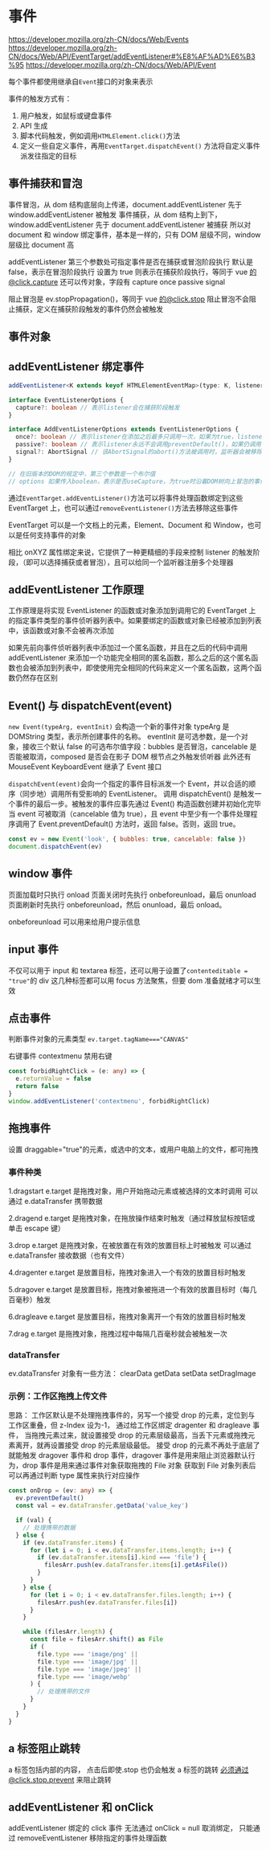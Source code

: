 # 事件

https://developer.mozilla.org/zh-CN/docs/Web/Events
https://developer.mozilla.org/zh-CN/docs/Web/API/EventTarget/addEventListener#%E8%AF%AD%E6%B3%95
https://developer.mozilla.org/zh-CN/docs/Web/API/Event

每个事件都使用继承自`Event`接口的对象来表示

事件的触发方式有：

1. 用户触发，如鼠标或键盘事件
2. API 生成
3. 脚本代码触发，例如调用`HTMLElement.click()`方法
4. 定义一些自定义事件，再用`EventTarget.dispatchEvent()` 方法将自定义事件派发往指定的目标

## 事件捕获和冒泡

事件冒泡，从 dom 结构底层向上传递，document.addEventListener 先于 window.addEventListener 被触发
事件捕获，从 dom 结构上到下，window.addEventListener 先于 document.addEventListener 被捕获
所以对 document 和 window 绑定事件，基本是一样的，只有 DOM 层级不同，window 层级比 document 高

addEventListener 第三个参数处可指定事件是否在捕获或冒泡阶段执行
默认是 false，表示在冒泡阶段执行
设置为 true 则表示在捕获阶段执行，等同于 vue 的@click.capture
还可以传对象，字段有 capture once passive signal

阻止冒泡是 ev.stopPropagation()，等同于 vue 的@click.stop
阻止冒泡不会阻止捕获，定义在捕获阶段触发的事件仍然会被触发

## 事件对象

## addEventListener 绑定事件

```ts
addEventListener<K extends keyof HTMLElementEventMap>(type: K, listener: (this: HTMLElement, ev: HTMLElementEventMap[K]) => any, options?: boolean | AddEventListenerOptions): void;

interface EventListenerOptions {
  capture?: boolean // 表示listener会在捕获阶段触发
}

interface AddEventListenerOptions extends EventListenerOptions {
  once?: boolean // 表示listener在添加之后最多只调用一次，如果为true，listener会在其被调用之后自动移除
  passive?: boolean // 表示listener永远不会调用preventDefault()，如果仍调用了，会被忽略且抛出控制台警告
  signal?: AbortSignal // 该AbortSignal的abort()方法被调用时，监听器会被移除
}

// 在旧版本的DOM的规定中，第三个参数是一个布尔值
// options 如果传入boolean，表示是否useCapture，为true时沿着DOM树向上冒泡的事件不会触发listener
```

通过`EventTarget.addEventListener()`方法可以将事件处理函数绑定到这些 EventTarget 上，也可以通过`removeEventListener()`方法去移除这些事件

EventTarget 可以是一个文档上的元素，Element、Document 和 Window，也可以是任何支持事件的对象

相比 onXYZ 属性绑定来说，它提供了一种更精细的手段来控制 listener 的触发阶段，（即可以选择捕获或者冒泡），且可以给同一个监听器注册多个处理器

## addEventListener 工作原理

工作原理是将实现 EventListener 的函数或对象添加到调用它的 EventTarget 上的指定事件类型的事件侦听器列表中。如果要绑定的函数或对象已经被添加到列表中，该函数或对象不会被再次添加

如果先前向事件侦听器列表中添加过一个匿名函数，并且在之后的代码中调用 addEventListener 来添加一个功能完全相同的匿名函数，那么之后的这个匿名函数也会被添加到列表中，即使使用完全相同的代码来定义一个匿名函数，这两个函数仍然存在区别

## Event() 与 dispatchEvent(event)

`new Event(typeArg, eventInit)` 会构造一个新的事件对象
typeArg 是 DOMString 类型，表示所创建事件的名称。
eventInit 是可选参数，是一个对象，接收三个默认 false 的可选布尔值字段：bubbles 是否冒泡，cancelable 是否能被取消，composed 是否会在影子 DOM 根节点之外触发侦听器
此外还有 MouseEvent KeyboardEvent 继承了 Event 接口

`dispatchEvent(event)`会向一个指定的事件目标派发一个 Event，并以合适的顺序（同步地）调用所有受影响的 EventListener。
调用 dispatchEvent() 是触发一个事件的最后一步。被触发的事件应事先通过 Event() 构造函数创建并初始化完毕
当 event 可被取消（cancelable 值为 true），且 event 中至少有一个事件处理程序调用了 Event.preventDefault() 方法时，返回 false。否则，返回 true。

```js
const ev = new Event('look', { bubbles: true, cancelable: false })
document.dispatchEvent(ev)
```

## window 事件

页面加载时只执行 onload
页面关闭时先执行 onbeforeunload，最后 onunload
页面刷新时先执行 onbeforeunload，然后 onunload，最后 onload。

onbeforeunload 可以用来给用户提示信息

## input 事件

不仅可以用于 input 和 textarea 标签，还可以用于设置了`contenteditable = "true"`的 div
这几种标签都可以用 focus 方法聚焦，但要 dom 准备就绪才可以生效

## 点击事件

判断事件对象的元素类型
`ev.target.tagName==="CANVAS"`

右键事件
contextmenu
禁用右键

```ts
const forbidRightClick = (e: any) => {
  e.returnValue = false
  return false
}
window.addEventListener('contextmenu', forbidRightClick)
```

## 拖拽事件

设置 draggable="true"的元素，或选中的文本，或用户电脑上的文件，都可拖拽

### 事件种类

1.dragstart
e.target 是拖拽对象，用户开始拖动元素或被选择的文本时调用
可以通过 e.dataTransfer 携带数据

2.dragend
e.target 是拖拽对象，在拖放操作结束时触发（通过释放鼠标按钮或单击 escape 键）

3.drop
e.target 是拖拽对象，在被放置在有效的放置目标上时被触发
可以通过 e.dataTransfer 接收数据（也有文件）

4.dragenter
e.target 是放置目标，拖拽对象进入一个有效的放置目标时触发

5.dragover
e.target 是放置目标，拖拽对象被拖进一个有效的放置目标时（每几百毫秒）触发

6.dragleave
e.target 是放置目标，拖拽对象离开一个有效的放置目标时触发

7.drag
e.target 是拖拽对象，拖拽过程中每隔几百毫秒就会被触发一次

### dataTransfer

ev.dataTransfer 对象有一些方法： clearData getData setData setDragImage

### 示例：工作区拖拽上传文件

思路：
工作区默认是不处理拖拽事件的，另写一个接受 drop 的元素，定位到与工作区重叠，但 z-Index 设为-1，
通过给工作区绑定 dragenter 和 dragleave 事件，
当拖拽元素过来，就设置接受 drop 的元素层级最高，当丢下元素或拖拽元素离开，就再设置接受 drop 的元素层级最低。
接受 drop 的元素不再处于底层了就能触发 dragover 事件和 drop 事件，dragover 事件是用来阻止浏览器默认行为，drop 事件是用来通过事件对象获取拖拽的 File 对象
获取到 File 对象列表后可以再通过判断 type 属性来执行对应操作

```ts
const onDrop = (ev: any) => {
  ev.preventDefault()
  const val = ev.dataTransfer.getData('value_key')

  if (val) {
    // 处理携带的数据
  } else {
    if (ev.dataTransfer.items) {
      for (let i = 0; i < ev.dataTransfer.items.length; i++) {
        if (ev.dataTransfer.items[i].kind === 'file') {
          filesArr.push(ev.dataTransfer.items[i].getAsFile())
        }
      }
    } else {
      for (let i = 0; i < ev.dataTransfer.files.length; i++) {
        filesArr.push(ev.dataTransfer.files[i])
      }
    }

    while (filesArr.length) {
      const file = filesArr.shift() as File
      if (
        file.type === 'image/png' ||
        file.type === 'image/jpg' ||
        file.type === 'image/jpeg' ||
        file.type === 'image/webp'
      ) {
        // 处理携带的文件
      }
    }
  }
}
```

## a 标签阻止跳转

a 标签包括内部的内容， 点击后即使.stop 也仍会触发 a 标签的跳转
必须通过@click.stop.prevent 来阻止跳转

## addEventListener 和 onClick

addEventListener 绑定的 click 事件 无法通过 onClick = null 取消绑定，
只能通过 removeEventListener 移除指定的事件处理函数
